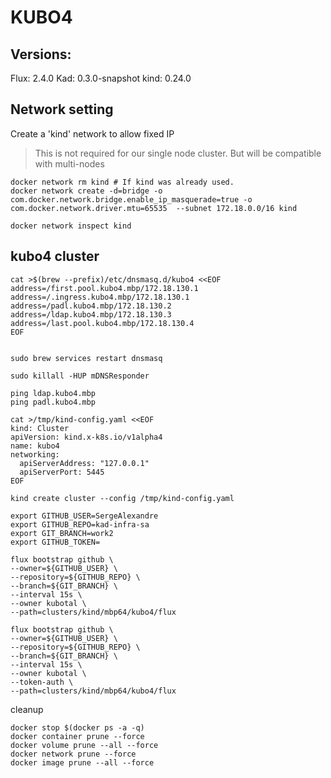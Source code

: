 # KUBO4

## Versions:

Flux: 2.4.0
Kad: 0.3.0-snapshot
kind: 0.24.0

## Network setting

Create a 'kind' network to allow fixed IP
> This is not required for our single node cluster. But will be compatible with multi-nodes

```
docker network rm kind # If kind was already used.
docker network create -d=bridge -o com.docker.network.bridge.enable_ip_masquerade=true -o com.docker.network.driver.mtu=65535  --subnet 172.18.0.0/16 kind

docker network inspect kind
```


## kubo4 cluster


```
cat >$(brew --prefix)/etc/dnsmasq.d/kubo4 <<EOF
address=/first.pool.kubo4.mbp/172.18.130.1 
address=/.ingress.kubo4.mbp/172.18.130.1 
address=/padl.kubo4.mbp/172.18.130.2 
address=/ldap.kubo4.mbp/172.18.130.3 
address=/last.pool.kubo4.mbp/172.18.130.4 
EOF


sudo brew services restart dnsmasq

sudo killall -HUP mDNSResponder

ping ldap.kubo4.mbp
ping padl.kubo4.mbp
```


```
cat >/tmp/kind-config.yaml <<EOF
kind: Cluster
apiVersion: kind.x-k8s.io/v1alpha4
name: kubo4
networking:
  apiServerAddress: "127.0.0.1"
  apiServerPort: 5445
EOF

kind create cluster --config /tmp/kind-config.yaml

```

```
export GITHUB_USER=SergeAlexandre
export GITHUB_REPO=kad-infra-sa
export GIT_BRANCH=work2
export GITHUB_TOKEN=

flux bootstrap github \
--owner=${GITHUB_USER} \
--repository=${GITHUB_REPO} \
--branch=${GIT_BRANCH} \
--interval 15s \
--owner kubotal \
--path=clusters/kind/mbp64/kubo4/flux

flux bootstrap github \
--owner=${GITHUB_USER} \
--repository=${GITHUB_REPO} \
--branch=${GIT_BRANCH} \
--interval 15s \
--owner kubotal \
--token-auth \
--path=clusters/kind/mbp64/kubo4/flux

```


cleanup

```
docker stop $(docker ps -a -q)
docker container prune --force
docker volume prune --all --force
docker network prune --force
docker image prune --all --force



```
